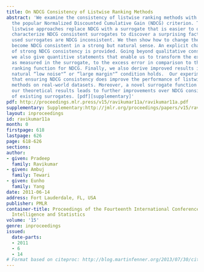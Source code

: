 ```yaml
---
title: On NDCG Consistency of Listwise Ranking Methods
abstract: 'We examine the consistency of listwise ranking methods with respect to
  the popular Normalized Discounted Cumulative Gain (NDCG) criterion. The most successful
  listwise approaches replace NDCG with a surrogate that is easier to optimize. We
  characterize NDCG consistent surrogates to discover a surprising fact: several commonly
  used surrogates are NDCG inconsistent. We then show how to change them so that they
  become NDCG consistent in a strong but natural sense. An explicit characterization
  of strong NDCG consistency is provided. Going beyond qualitative consistency considerations,
  we also give quantitive statements that enable us to transform the excess error,
  as measured in the surrogate, to the excess error in comparison to the Bayes optimal
  ranking function for NDCG. Finally, we also derive improved results if a certain
  natural “low noise"” or “large margin"” condition holds.  Our experiments demonstrate
  that ensuring NDCG consistency does improve the performance of listwise ranking
  methods on real-world datasets. Moreover, a novel surrogate function suggested by
  our theoretical results leads to further improvements over NDCG consistent versions
  of existing surrogates. [pdf][supplementary]'
pdf: http://proceedings.mlr.press/v15/ravikumar11a/ravikumar11a.pdf
supplementary: Supplementary:http://jmlr.org/proceedings/papers/v15/ravikumar11a/ravikumar11aSupple.pdf
layout: inproceedings
id: ravikumar11a
month: 0
firstpage: 618
lastpage: 626
page: 618-626
sections: 
author:
- given: Pradeep
  family: Ravikumar
- given: Ambuj
  family: Tewari
- given: Eunho
  family: Yang
date: 2011-06-14
address: Fort Lauderdale, FL, USA
publisher: PMLR
container-title: Proceedings of the Fourteenth International Conference on Artificial
  Intelligence and Statistics
volume: '15'
genre: inproceedings
issued:
  date-parts:
  - 2011
  - 6
  - 14
# Format based on citeproc: http://blog.martinfenner.org/2013/07/30/citeproc-yaml-for-bibliographies/
---
```

